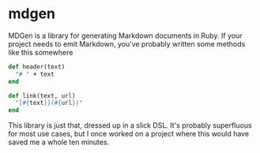 # mdgen

MDGen is a library for generating Markdown documents in Ruby. If your project needs to emit Markdown, you've probably written some methods like this somewhere

```ruby
def header(text)
  "# " + text
end

def link(text, url)
  "[#{text}](#{url})"
end
```

This library is just that, dressed up in a slick DSL. It's probably superfluous for most use cases, but I once worked on a project where this would have saved me a whole ten minutes.
